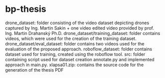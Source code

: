 # bp-thesis
drone_dataset:
  folder consisting of the video dataset depicting drones captured by Ing. Martin Sakin + one video edited video provided by prof. Ing. Martin Drahanský Ph.D.
drone_dataset/training_dataset: 
  folder contains videos, which were used for the creation of the training dataset.
drone_dataset/eval_dataset:
  folder contains two videos used for the evaluation of the proposed approach.
roboflow_dataset:
  folder contains dataset used for training, created using the roboflow tool.
src:
  folder containing script used for dataset creation annotate.py and implemented approach in main.py.
xlapsa01.zip:
  contains the source code for the generation of the thesis PDF
